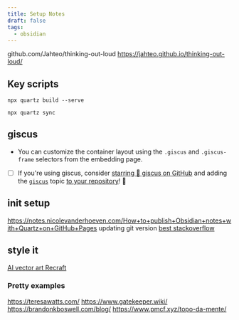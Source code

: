 ```yaml
---
title: Setup Notes
draft: false
tags:
  - obsidian
---
```

github.com/Jahteo/thinking-out-loud
https://jahteo.github.io/thinking-out-loud/
## Key scripts
```
npx quartz build --serve
```

```
npx quartz sync
```
## giscus
- You can customize the container layout using the `.giscus` and `.giscus-frame` selectors from the embedding page.

- [ ] If you're using giscus, consider [starring 🌟 giscus on GitHub](https://github.com/giscus/giscus) and adding the [`giscus`](https://github.com/topics/giscus) topic [to your repository](https://docs.github.com/en/github/administering-a-repository/classifying-your-repository-with-topics)! 🎉
## init setup
https://notes.nicolevanderhoeven.com/How+to+publish+Obsidian+notes+with+Quartz+on+GitHub+Pages
updating git version [best stackoverflow](https://stackoverflow.com/a/48953680)
## style it
[AI vector art Recraft](https://app.recraft.ai/project/dc411bc4-0449-4d97-9439-e1eee1ffa687)

### Pretty examples
https://teresawatts.com/
https://www.gatekeeper.wiki/
https://brandonkboswell.com/blog/
https://www.pmcf.xyz/topo-da-mente/